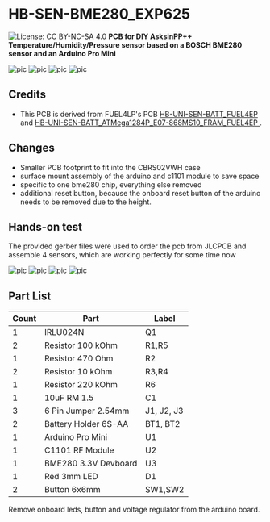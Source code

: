 # HB-SEN-BME280_EXP625
![License: CC BY-NC-SA 4.0](https://img.shields.io/badge/License-CC%20BY--NC--SA%204.0-lightgrey.svg)
**PCB for DIY AsksinPP++ Temperature/Humidity/Pressure sensor based on a BOSCH BME280 sensor and an Arduino Pro Mini**

![pic](Pictures/HB-SEN-BME280_EXP625_PCB.png)
![pic](Pictures/HB-SEN-BME280_EXP625_FRONT.png)
![pic](Pictures/HB-SEN-BME280_EXP625_BACK.png)
![pic](Pictures/HB-SEN-BME280_EXP625_ASSEMBLED.png)

## Credits

- This PCB is derived from FUEL4LP's PCB [HB-UNI-SEN-BATT_FUEL4EP](https://github.com/FUEL4EP/HomeAutomation/tree/master/AsksinPP_developments/PCBs/HB-UNI-SEN-BATT_FUEL4EP) and [HB-UNI-SEN-BATT_ATMega1284P_E07-868MS10_FRAM_FUEL4EP ](https://github.com/FUEL4EP/HomeAutomation/tree/master/AsksinPP_developments/PCBs/HB-UNI-SEN-BATT_ATMega1284P_E07-868MS10_FRAM_FUEL4EP).

## Changes

- Smaller PCB footprint to fit into the CBRS02VWH case
- surface mount assembly of the arduino and c1101 module to save space
- specific to one bme280 chip, everything else removed
- additional reset button, because the onboard reset button of the arduino needs to be removed due to the height.

## Hands-on test

The provided gerber files were used to order the pcb from JLCPCB and assemble 4 sensors, which are working perfectly for some time now

![pic](Pictures/HB-SEN-BME280_EXP625_JLCPCB_FRONT.jpg)
![pic](Pictures/HB-SEN-BME280_EXP625_JLCPCB_BACK.jpg)
![pic](Pictures/HB-SEN-BME280_EXP625_JLCPCB_ASSEMBLED_FRONT.jpg)
![pic](Pictures/HB-SEN-BME280_EXP625_JLCPCB_ASSEMBLED_BACK.jpg)


## Part List

| Count | Part                 | Label      |
|-------|----------------------|------------|
| 1     | IRLU024N             | Q1         |
| 2     | Resistor 100 kOhm    | R1,R5      |
| 1     | Resistor 470 Ohm     | R2         |
| 2     | Resistor 10 kOhm     | R3,R4      |
| 1     | Resistor 220 kOhm    | R6         |
| 1     | 10uF RM 1.5          | C1         |
| 3     | 6 Pin Jumper 2.54mm  | J1, J2, J3 |
| 2     | Battery Holder 6S-AA | BT1, BT2   |
| 1     | Arduino Pro Mini     | U1         |
| 1     | C1101 RF Module      | U2         |
| 1     | BME280 3.3V Devboard | U3         |
| 1     | Red 3mm LED          | D1         |
| 2     | Button 6x6mm         | SW1,SW2    |

Remove onboard leds, button and voltage regulator from the arduino board.
